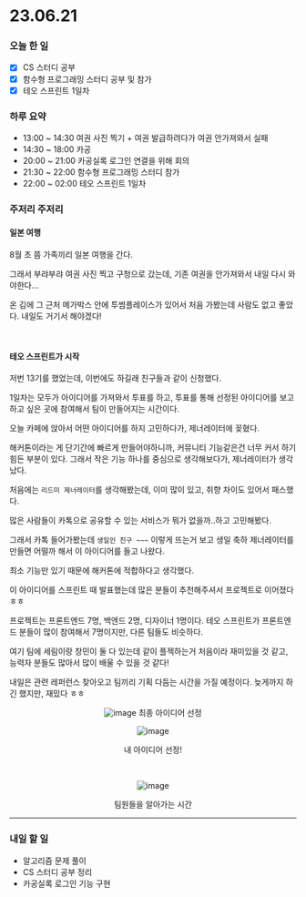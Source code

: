 # 23.06.21

### 오늘 한 일

- [x] CS 스터디 공부
- [x] 함수형 프로그래밍 스터디 공부 및 참가
- [x] 테오 스프린트 1일차

### 하루 요약

- 13:00 ~ 14:30 여권 사진 찍기 + 여권 발급하려다가 여권 안가져와서 실패
- 14:30 ~ 18:00 카공
- 20:00 ~ 21:00 카공실록 로그인 연결을 위해 회의
- 21:30 ~ 22:00 함수형 프로그래밍 스터디 참가
- 22:00 ~ 02:00 테오 스프린트 1일차

### 주저리 주저리

#### 일본 여행

8월 초 쯤 가족끼리 일본 여행을 간다.

그래서 부랴부랴 여권 사진 찍고 구청으로 갔는데, 기존 여권을 안가져와서 내일 다시 와야한다...

온 김에 그 근처 메가박스 안에 투썸플레이스가 있어서 처음 가봤는데 사람도 없고 좋았다. 내일도 거기서 해야겠다!

<br/>

#### 테오 스프린트가 시작

저번 13기를 했었는데, 이번에도 하길래 친구들과 같이 신청했다.

1일차는 모두가 아이디어를 가져와서 투표를 하고, 투표를 통해 선정된 아이디어를 보고 하고 싶은 곳에 참여해서 팀이 만들어지는 시간이다.

오늘 카페에 앉아서 어떤 아이디어를 하지 고민하다가, 제너레이터에 꽂혔다.

해커톤이라는 게 단기간에 빠르게 만들어야하니까, 커뮤니티 기능같은건 너무 커서 하기 힘든 부분이 있다. 그래서 작은 기능 하나를 중심으로 생각해보다가, 제너레이터가 생각났다.

처음에는 `리드미 제너레이터`를 생각해봤는데, 이미 많이 있고, 취향 차이도 있어서 패스했다.

많은 사람들이 카톡으로 공유할 수 있는 서비스가 뭐가 없을까..하고 고민해봤다.

그래서 카톡 들어가봤는데 `생일인 친구 ~~~` 이렇게 뜨는거 보고 생일 축하 제너레이터를 만들면 어떨까 해서 이 아이디어를 들고 나왔다.

최소 기능만 있기 때문에 해커톤에 적합하다고 생각했다.

이 아이디어를 스프린트 때 발표했는데 많은 분들이 추천해주셔서 프로젝트로 이어졌다ㅎㅎ

프로젝트는 프론트엔드 7명, 백엔드 2명, 디자이너 1명이다. 테오 스프린트가 프론트엔드 분들이 많이 참여해서 7명이지만, 다른 팀들도 비슷하다.

여기 팀에 세림이랑 창민이 둘 다 있는데 같이 플젝하는거 처음이라 재미있을 것 같고, 능력자 분들도 많아서 많이 배울 수 있을 것 같다!

내일은 관련 레퍼런스 찾아오고 팀끼리 기획 다듬는 시간을 가질 예정이다. 늦게까지 하긴 했지만, 재밌다 ㅎㅎ

<div style="text-align: center">

![image](https://github.com/Self-Driven-Development/TIL/assets/23312485/b49f4b52-c75b-47a5-a684-b169a4576ca1)
최종 아이디어 선정

</div>

<div style="text-align: center">

![image](https://github.com/Self-Driven-Development/TIL/assets/23312485/2a4addc2-ec5c-4474-88eb-204e716bdb12)

내 아이디어 선정!

</div>

<br/>

<div style="text-align: center">

![image](https://github.com/Self-Driven-Development/TIL/assets/23312485/1bc6ef66-6f56-4924-b49d-26a6c2570a33)

팀원들을 알아가는 시간

</div>

---

### 내일 할 일

- 알고리즘 문제 풀이
- CS 스터디 공부 정리
- 카공실록 로그인 기능 구현
